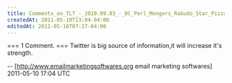 ```yaml
---
title: Comments_on_TLT_-_2010.09.03_-_DC_Perl_Mongers_Rakudo_Star_Pizza_Party
createdAt: 2011-05-10T13:04-04:00
editedAt: 2011-05-16T07:27-04:00
---
```


=== 1 Comment. ===
Twitter is big source of information,it will increase it's strength.

-- [http://www.emailmarketingsoftwares.org email marketing softwares] 2011-05-10 17:04 UTC


